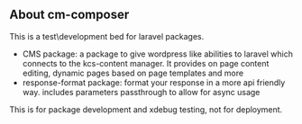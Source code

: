 ## About cm-composer

This is a test\development bed for laravel packages.  
- CMS package: a package to give wordpress like abilities to laravel which connects to the kcs-content manager.
  It provides on page content editing, dynamic pages based on page templates and more
- response-format package: format your response in a more api friendly way. includes parameters passthrough to allow for async usage

This is for package development and xdebug testing, not for deployment.
